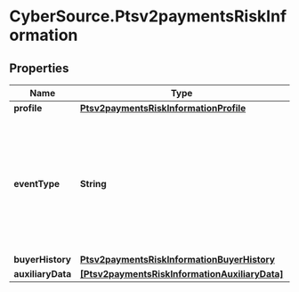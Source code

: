 # CyberSource.Ptsv2paymentsRiskInformation

## Properties
Name | Type | Description | Notes
------------ | ------------- | ------------- | -------------
**profile** | [**Ptsv2paymentsRiskInformationProfile**](Ptsv2paymentsRiskInformationProfile.md) |  | [optional] 
**eventType** | **String** | Specifies one of the following types of events: - login - account_creation - account_update For regular payment transactions, do not send this field.  | [optional] 
**buyerHistory** | [**Ptsv2paymentsRiskInformationBuyerHistory**](Ptsv2paymentsRiskInformationBuyerHistory.md) |  | [optional] 
**auxiliaryData** | [**[Ptsv2paymentsRiskInformationAuxiliaryData]**](Ptsv2paymentsRiskInformationAuxiliaryData.md) |  | [optional] 


